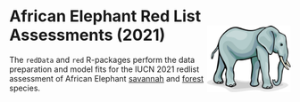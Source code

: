 African Elephant Red List Assessments (2021)  <img src='african-elephant.jpg' align="right" height="120" />
============================================

The `redData` and `red` R-packages perform the data preparation and model fits for the IUCN 2021 redlist assessment of African Elephant [savannah](https://www.iucnredlist.org/species/181008073/204401095) and [forest](https://www.iucnredlist.org/species/181007989/204404464) species.
